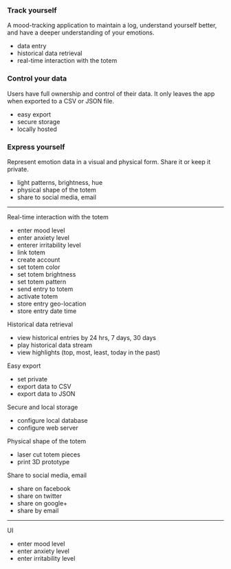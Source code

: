 ### Track yourself

A mood-tracking application to maintain a log, understand yourself better, and have a deeper understanding of your emotions.

- data entry
- historical data retrieval
- real-time interaction with the totem

### Control your data

Users have full ownership and control of their data. It only leaves the app when exported to a CSV or JSON file.

- easy export
- secure storage
- locally hosted

### Express yourself

Represent emotion data in a visual and physical form. Share it or keep it private.

- light patterns, brightness, hue
- physical shape of the totem
- share to social media, email


- - -



Real-time interaction with the totem

- enter mood level
- enter anxiety level
- enterer irritability level
- link totem
- create account
- set totem color
- set totem brightness
- set totem pattern
- send entry to totem
- activate totem
- store entry geo-location
- store entry date time

Historical data retrieval

- view historical entries by 24 hrs, 7 days, 30 days
- play historical data stream
- view highlights (top, most, least, today in the past)

Easy export

- set private
- export data to CSV
- export data to JSON

Secure and local storage

- configure local database
- configure web server

Physical shape of the totem

- laser cut totem pieces
- print 3D prototype

Share to social media, email

- share on facebook
- share on twitter
- share on google+
- share by email





- - -

UI

- enter mood level
- enter anxiety level
- enter irritability level
